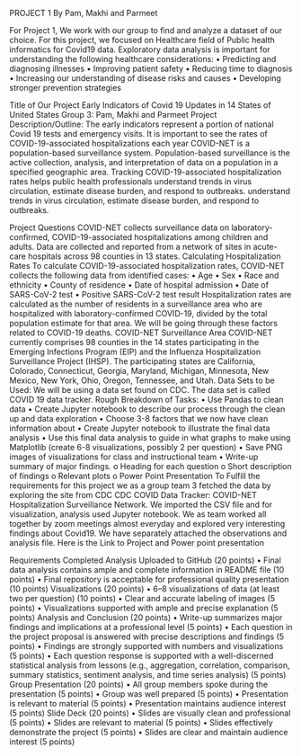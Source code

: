 PROJECT 1 By Pam, Makhi and Parmeet

For Project 1, We work with our group to find and analyze a dataset of our choice.
For this project, we focused on Healthcare field of Public health informatics for Covid19 data.
Exploratory data analysis is important for understanding the following healthcare considerations:
•	Predicting and diagnosing illnesses
•	Improving patient safety
•	Reducing time to diagnosis
•	Increasing our understanding of disease risks and causes
•	Developing stronger prevention strategies



Title of Our Project
Early Indicators of Covid 19 Updates in 14 States of United States
Group 3: Pam, Makhi and Parmeet
Project Description/Outline:
The early indicators represent a portion of national Covid 19 tests and emergency visits. It is important to see the rates of COVID-19-associated hospitalizations each year
COVID-NET is a population-based surveillance system. Population-based surveillance is the active collection, analysis, and interpretation of data on a population in a specified geographic area.
Tracking COVID-19-associated hospitalization rates helps public health professionals understand trends in virus circulation, estimate disease burden, and respond to outbreaks. understand trends in virus circulation, estimate disease burden, and respond to outbreaks.

Project Questions
COVID-NET collects surveillance data on laboratory-confirmed, COVID-19-associated hospitalizations among children and adults. Data are collected and reported from a network of sites in acute-care hospitals across 98 counties in 13 states.
Calculating Hospitalization Rates
To calculate COVID-19-associated hospitalization rates, COVID-NET collects the following data from identified cases:
•	Age
•	Sex
•	Race and ethnicity
•	County of residence
•	Date of hospital admission
•	Date of SARS-CoV-2 test
•	Positive SARS-CoV-2 test result
Hospitalization rates are calculated as the number of residents in a surveillance area who are hospitalized with laboratory-confirmed COVID-19, divided by the total population estimate for that area. 
We will be going through these factors related to COVID-19 deaths.
COVID-NET Surveillance Area
COVID-NET currently comprises 98 counties in the 14 states participating in the Emerging Infections Program (EIP) and the Influenza Hospitalization Surveillance Project (IHSP). The participating states are California, Colorado, Connecticut, Georgia, Maryland, Michigan, Minnesota, New Mexico, New York, Ohio, Oregon, Tennessee, and Utah.
Data Sets to be Used:
              We will be using a data set found on CDC. The data set is called COVID 19 data tracker. 
Rough Breakdown of Tasks:
•	Use Pandas to clean data
•	Create Jupyter notebook to describe our process through the clean up and data exploration
•	Choose 3-8 factors that we now have clean information about
•	Create Jupyter notebook to illustrate the final data analysis
•	Use this final data analysis to guide in what graphs to make using Matplotlib (create 6-8 visualizations, possibly 2 per question)
•	Save PNG images of visualizations for class and instructional team
•	Write-up summary of major findings. 
o	Heading for each question
o	Short description of findings
o	Relevant plots
o	Power Point Presentation
To Fulfill the requirements for this project we as a group team 3 fetched the data by exploring the site from CDC CDC COVID Data Tracker: COVID-NET Hospitalization Surveillance Network.
We imported the CSV file and for visualization, analysis used Jupyter notebook.
We as team worked all together by zoom meetings almost everyday and explored very interesting findings about Covid19.
We have separately attached the observations and analysis file.
Here is the Link to Project and Power point presentation


Requirements
Completed Analysis Uploaded to GitHub (20 points)
•	Final data analysis contains ample and complete information in README file (10 points)
•	Final repository is acceptable for professional quality presentation (10 points)
Visualizations (20 points)
•	6–8 visualizations of data (at least two per question) (10 points)
•	Clear and accurate labeling of images (5 points)
•	Visualizations supported with ample and precise explanation (5 points)
Analysis and Conclusion (20 points)
•	Write-up summarizes major findings and implications at a professional level (5 points)
•	Each question in the project proposal is answered with precise descriptions and findings (5 points)
•	Findings are strongly supported with numbers and visualizations (5 points)
•	Each question response is supported with a well-discerned statistical analysis from lessons (e.g., aggregation, correlation, comparison, summary statistics, sentiment analysis, and time series analysis) (5 points)
Group Presentation (20 points)
•	All group members spoke during the presentation (5 points)
•	Group was well prepared (5 points)
•	Presentation is relevant to material (5 points)
•	Presentation maintains audience interest (5 points)
Slide Deck (20 points)
•	Slides are visually clean and professional (5 points)
•	Slides are relevant to material (5 points)
•	Slides effectively demonstrate the project (5 points)
•	Slides are clear and maintain audience interest (5 points)


